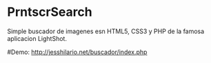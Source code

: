 # PrntscrSearch
Simple buscador de imagenes esn HTML5, CSS3 y PHP de la famosa aplicacion LightShot.

#Demo: http://jesshilario.net/buscador/index.php

